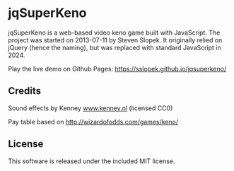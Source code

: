 # jqSuperKeno

jqSuperKeno is a web-based video keno game built with JavaScript. The project was started on 2013-07-11 by Steven Slopek.  It originally relied on jQuery (hence the naming), but was replaced with standard JavaScript in 2024.

Play the live demo on Github Pages: https://sslopek.github.io/jqsuperkeno/

## Credits

Sound effects by Kenney www.kenney.nl (licensed CC0)

Pay table based on http://wizardofodds.com/games/keno/

## License

This software is released under the included MIT license.
